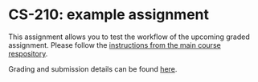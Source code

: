 # CS-210: example assignment

This assignment allows you to test the workflow of the upcoming graded
assignment. Please follow the [instructions from the main course
respository](https://gitlab.epfl.ch/lamp/cs-210-functional-programming-2019/blob/master/week1/01-example.md).

Grading and submission details can be found [here](https://gitlab.epfl.ch/lamp/cs-210-functional-programming-2019/blob/master/week1/02-grading-and-submission.md).
